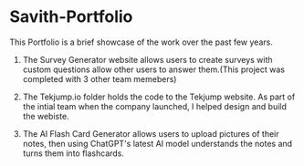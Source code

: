 # Savith-Portfolio

This Portfolio is a brief showcase of the work over the past few years.

1. The Survey Generator website allows users to create surveys with custom questions allow other users to answer them.(This project was completed with 3 other team memebers)
   
3. The Tekjump.io folder holds the code to the Tekjump website. As part of the intial team when the company launched, I helped design and build the webiste.
   
5. The AI Flash Card Generator allows users to upload pictures of their notes, then using ChatGPT's latest AI model understands the notes and turns them into flashcards. 
